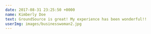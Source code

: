 ```yaml
---
date: 2017-08-31 23:25:50 +0000
name: Kimberly Doe
text: GroundSource is great! My experience has been wonderful!!
userImg: images/businesswoman2.jpg
---
```

